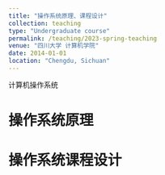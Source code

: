 ```yaml
---
title: "操作系统原理、课程设计"
collection: teaching
type: "Undergraduate course"
permalink: /teaching/2023-spring-teaching
venue: "四川大学 计算机学院"
date: 2014-01-01
location: "Chengdu, Sichuan"
---
```


计算机操作系统

操作系统原理
======

操作系统课程设计
======

